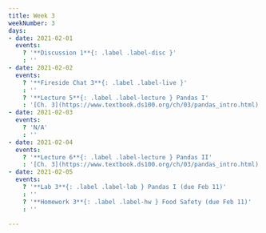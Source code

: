 ```yaml
---
title: Week 3
weekNumber: 3
days:
- date: 2021-02-01
  events:
    ? '**Discussion 1**{: .label .label-disc }'
    : ''
- date: 2021-02-02
  events:
    ? '**Fireside Chat 3**{: .label .label-live }'
    : ''
    ? '**Lecture 5**{: .label .label-lecture } Pandas I'
    : '[Ch. 3](https://www.textbook.ds100.org/ch/03/pandas_intro.html)'
- date: 2021-02-03
  events:
    ? 'N/A'
    : ''
- date: 2021-02-04
  events:
    ? '**Lecture 6**{: .label .label-lecture } Pandas II'
    : '[Ch. 3](https://www.textbook.ds100.org/ch/03/pandas_intro.html)'
- date: 2021-02-05
  events:
    ? '**Lab 3**{: .label .label-lab } Pandas I (due Feb 11)'
    : ''
    ? '**Homework 3**{: .label .label-hw } Food Safety (due Feb 11)'
    : ''

---
```

